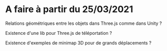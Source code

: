 # A faire à partir du 25/03/2021

Relations géométriques entre les objets dans Three.js comme dans Unity ?

Existence d'une lib pour Three.js de téléportation ?

Existence d'exemples de minimap 3D pour de grands déplacements ?
